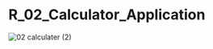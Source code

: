 # R_02_Calculator_Application

![02 calculater (2)](https://user-images.githubusercontent.com/47751069/103145279-dec64b00-475d-11eb-93e4-e5f2c8b248d3.png)
